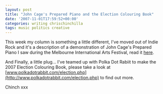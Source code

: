 ```yaml
---
layout: post
title: "John Cage's Prepared Piano and the Election Colouring Book"
date: '2007-11-01T17:59:52+00:00'
categories: writing chrischinchilla
tags: music politics creative
---
```


This week my column is something a little different, I've moved out of Indie Rock and it's a description of a demonstration of John Cage's Prepared Piano I saw during the Melbourne International Arts Festival, read it [here](http://www.indieoma.com/public_journal.php?d=6883966fd8f918a4aa29be29d2c386fb).

And Finally, a little plug... I've teamed up with Polka Dot Rabiit to make the 2007 Election Colouring Book, please take a look at [www.polkadotrabbit.com/election.php](http://www.polkadotrabbit.com/election.php) to find out more.

Chinch xxx
